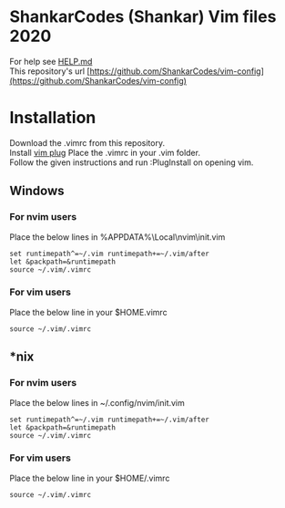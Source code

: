 # ShankarCodes (Shankar) Vim files 2020
For help see [HELP.md](./HELP.md)\
This repository's url [https://github.com/ShankarCodes/vim-config](https://github.com/ShankarCodes/vim-config)
 
# Installation
Download the .vimrc from this repository.\
Install [vim plug](https://github.com/junegunn/vim-plug)
Place the .vimrc in your .vim folder.\
Follow the given instructions and run :PlugInstall on opening vim.
## Windows
### For nvim users
Place the below lines in %APPDATA%\Local\nvim\init.vim
```
set runtimepath^=~/.vim runtimepath+=~/.vim/after
let &packpath=&runtimepath
source ~/.vim/.vimrc
```
### For vim users
Place the below line in your $HOME\.vimrc
```
source ~/.vim/.vimrc
```
## \*nix
### For nvim users
Place the below lines in ~/.config/nvim/init.vim
```
set runtimepath^=~/.vim runtimepath+=~/.vim/after
let &packpath=&runtimepath
source ~/.vim/.vimrc
```
### For vim users
Place the below line in your $HOME/.vimrc
```
source ~/.vim/.vimrc
```
